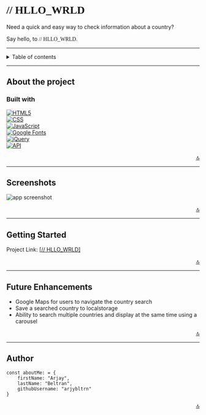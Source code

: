 # <span style="font-family:Source Code Pro">// **HLLO_WRLD** <span>

    
Need a quick and easy way to check information about a country? 

Say hello, to <span style="font-family: Source Code Pro">// HLLO_WRLD.</span>

---



<!-- TABLE OF CONTENTS -->

<details>
<summary>Table of contents</summary>
<li><a href="#about-the-project">About the project</a></li>
<li><a href="#screenshots">Screenshots</a></li>
<li><a href="#getting-started">Getting Started</a></li>
<li><a href="#future-enhancements">Future Enhancements</a></li>
<li><a href="#author">Author</a></li>
</details>


---
## **About the  project**
### **Built with**


[![HTML5][html-img]][html-url]<br>
[![CSS][css-img]][css-url]<br>
[![JavaScript][js-img]][js-url]<br>
[![Google Fonts][google-fonts-img]][google-fonts-url]<br>
 [![jQuery][jquery-img]][jquery-url]<br>
[![API][api-img]][api-url]

<div align="right">
    <a href="#top">🔝</a>
</div>

---

## **Screenshots**

![app screenshot](sc1.PNG)


<div align="right">
    <a href="#top">🔝</a>
</div>

---

## **Getting Started**

Project Link: <a href="https://hello-world-rose-sigma.vercel.app/" target="_blank">[// HLLO_WRLD]</a>

<div align="right">
    <a href="#top">🔝</a>
</div>

---






## **Future Enhancements**

- Google Maps for users to navigate the country search
- Save a searched country to localstorage
- Ability to search multiple countries and display at the same time using a carousel

<div align="right">
    <a href="#top">🔝</a>
</div>

---

## Author
```
const aboutMe: = {
    firstName: "Arjay",
    lastName: "Beltran",
    githubUsername: "arjybltrn"
}
```
<div align="right">
    <a href="#top">🔝</a>
</div>




<!-- markdown links and images-->
[html-img]: https://img.shields.io/badge/5-HTML-red
[html-url]: https://developer.mozilla.org/en-US/docs/Glossary/HTML5
[css-img]: https://img.shields.io/badge/3-CSS-yellow
[css-url]: https://developer.mozilla.org/en-US/docs/Web/CSS
[js-img]: https://img.shields.io/badge/JS-JavaScript-black
[js-url]: https://developer.mozilla.org/en-US/docs/Web/JavaScript
[google-fonts-img]: https://img.shields.io/badge/%20-Google%20Fonts-blue
[google-fonts-url]: https://fonts.google.com/
[jquery-img]: https://img.shields.io/badge/%20-jQuery-success
[jquery-url]: https://jquery.com/
[api-img]: https://img.shields.io/badge/%20API-Rest%20Countries-important
[api-url]: https://restcountries.com/


